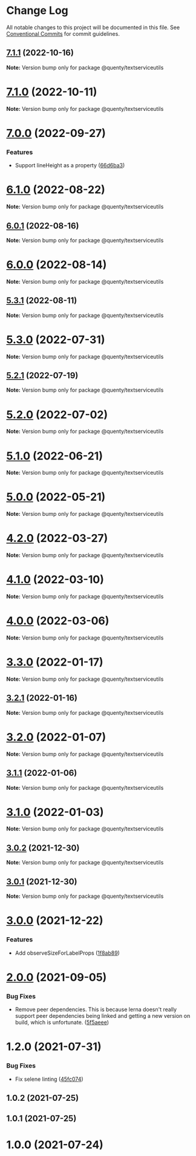 # Change Log

All notable changes to this project will be documented in this file.
See [Conventional Commits](https://conventionalcommits.org) for commit guidelines.

## [7.1.1](https://github.com/Quenty/NevermoreEngine/compare/@quenty/textserviceutils@7.1.0...@quenty/textserviceutils@7.1.1) (2022-10-16)

**Note:** Version bump only for package @quenty/textserviceutils





# [7.1.0](https://github.com/Quenty/NevermoreEngine/compare/@quenty/textserviceutils@7.0.0...@quenty/textserviceutils@7.1.0) (2022-10-11)

**Note:** Version bump only for package @quenty/textserviceutils





# [7.0.0](https://github.com/Quenty/NevermoreEngine/compare/@quenty/textserviceutils@6.1.0...@quenty/textserviceutils@7.0.0) (2022-09-27)


### Features

* Support lineHeight as a property ([66d6ba3](https://github.com/Quenty/NevermoreEngine/commit/66d6ba38f013230d183a3402e31fa9e67d1cb723))





# [6.1.0](https://github.com/Quenty/NevermoreEngine/compare/@quenty/textserviceutils@6.0.1...@quenty/textserviceutils@6.1.0) (2022-08-22)

**Note:** Version bump only for package @quenty/textserviceutils





## [6.0.1](https://github.com/Quenty/NevermoreEngine/compare/@quenty/textserviceutils@6.0.0...@quenty/textserviceutils@6.0.1) (2022-08-16)

**Note:** Version bump only for package @quenty/textserviceutils





# [6.0.0](https://github.com/Quenty/NevermoreEngine/compare/@quenty/textserviceutils@5.3.1...@quenty/textserviceutils@6.0.0) (2022-08-14)

**Note:** Version bump only for package @quenty/textserviceutils





## [5.3.1](https://github.com/Quenty/NevermoreEngine/compare/@quenty/textserviceutils@5.3.0...@quenty/textserviceutils@5.3.1) (2022-08-11)

**Note:** Version bump only for package @quenty/textserviceutils





# [5.3.0](https://github.com/Quenty/NevermoreEngine/compare/@quenty/textserviceutils@5.2.1...@quenty/textserviceutils@5.3.0) (2022-07-31)

**Note:** Version bump only for package @quenty/textserviceutils





## [5.2.1](https://github.com/Quenty/NevermoreEngine/compare/@quenty/textserviceutils@5.2.0...@quenty/textserviceutils@5.2.1) (2022-07-19)

**Note:** Version bump only for package @quenty/textserviceutils





# [5.2.0](https://github.com/Quenty/NevermoreEngine/compare/@quenty/textserviceutils@5.1.0...@quenty/textserviceutils@5.2.0) (2022-07-02)

**Note:** Version bump only for package @quenty/textserviceutils





# [5.1.0](https://github.com/Quenty/NevermoreEngine/compare/@quenty/textserviceutils@5.0.0...@quenty/textserviceutils@5.1.0) (2022-06-21)

**Note:** Version bump only for package @quenty/textserviceutils





# [5.0.0](https://github.com/Quenty/NevermoreEngine/compare/@quenty/textserviceutils@4.2.0...@quenty/textserviceutils@5.0.0) (2022-05-21)

**Note:** Version bump only for package @quenty/textserviceutils





# [4.2.0](https://github.com/Quenty/NevermoreEngine/compare/@quenty/textserviceutils@4.1.0...@quenty/textserviceutils@4.2.0) (2022-03-27)

**Note:** Version bump only for package @quenty/textserviceutils





# [4.1.0](https://github.com/Quenty/NevermoreEngine/compare/@quenty/textserviceutils@4.0.0...@quenty/textserviceutils@4.1.0) (2022-03-10)

**Note:** Version bump only for package @quenty/textserviceutils





# [4.0.0](https://github.com/Quenty/NevermoreEngine/compare/@quenty/textserviceutils@3.3.0...@quenty/textserviceutils@4.0.0) (2022-03-06)

**Note:** Version bump only for package @quenty/textserviceutils





# [3.3.0](https://github.com/Quenty/NevermoreEngine/compare/@quenty/textserviceutils@3.2.1...@quenty/textserviceutils@3.3.0) (2022-01-17)

**Note:** Version bump only for package @quenty/textserviceutils





## [3.2.1](https://github.com/Quenty/NevermoreEngine/compare/@quenty/textserviceutils@3.2.0...@quenty/textserviceutils@3.2.1) (2022-01-16)

**Note:** Version bump only for package @quenty/textserviceutils





# [3.2.0](https://github.com/Quenty/NevermoreEngine/compare/@quenty/textserviceutils@3.1.1...@quenty/textserviceutils@3.2.0) (2022-01-07)

**Note:** Version bump only for package @quenty/textserviceutils





## [3.1.1](https://github.com/Quenty/NevermoreEngine/compare/@quenty/textserviceutils@3.1.0...@quenty/textserviceutils@3.1.1) (2022-01-06)

**Note:** Version bump only for package @quenty/textserviceutils





# [3.1.0](https://github.com/Quenty/NevermoreEngine/compare/@quenty/textserviceutils@3.0.2...@quenty/textserviceutils@3.1.0) (2022-01-03)

**Note:** Version bump only for package @quenty/textserviceutils





## [3.0.2](https://github.com/Quenty/NevermoreEngine/compare/@quenty/textserviceutils@3.0.1...@quenty/textserviceutils@3.0.2) (2021-12-30)

**Note:** Version bump only for package @quenty/textserviceutils





## [3.0.1](https://github.com/Quenty/NevermoreEngine/compare/@quenty/textserviceutils@3.0.0...@quenty/textserviceutils@3.0.1) (2021-12-30)

**Note:** Version bump only for package @quenty/textserviceutils





# [3.0.0](https://github.com/Quenty/NevermoreEngine/compare/@quenty/textserviceutils@2.0.0...@quenty/textserviceutils@3.0.0) (2021-12-22)


### Features

* Add observeSizeForLabelProps ([1f8ab89](https://github.com/Quenty/NevermoreEngine/commit/1f8ab89745b45e61408f4a6c16f98a5dd847e017))





# [2.0.0](https://github.com/Quenty/NevermoreEngine/compare/@quenty/textserviceutils@1.2.0...@quenty/textserviceutils@2.0.0) (2021-09-05)


### Bug Fixes

* Remove peer dependencies. This is because lerna doesn't really support peer dependencies being linked and getting a new version on build, which is unfortunate. ([5f5aeee](https://github.com/Quenty/NevermoreEngine/commit/5f5aeeea8de9975435309e53679f0ef7064f9dd0))





# 1.2.0 (2021-07-31)


### Bug Fixes

* Fix selene linting ([45fc074](https://github.com/Quenty/NevermoreEngine/commit/45fc07489ee59127ac6582689f19a0e87c1e5b5a))



## 1.0.2 (2021-07-25)



## 1.0.1 (2021-07-25)



# 1.0.0 (2021-07-24)
